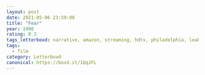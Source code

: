 ```yaml
---
layout: post 
date: 2021-05-06 23:59:00
title: "Fear"
year: 1990
rating: 0.3
tags_letterboxd: narrative, amazon, streaming, hdtv, philadelphia, leah
tags:
  - film
category: Letterboxd
canonical: https://boxd.it/1QqJFL
---
```

